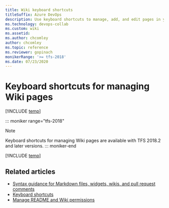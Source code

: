 ```yaml
---
title: Wiki keyboard shortcuts 
titleSuffix: Azure DevOps 
description: Use keyboard shortcuts to manage, add, and edit pages in your built-in team project wiki in Azure DevOps
ms.technology: devops-collab
ms.custom: wiki
ms.assetid:  
ms.author: chcomley
author: chcomley
ms.topic: reference
ms.reviewer: gopinach
monikerRange: '>= tfs-2018'
ms.date: 07/23/2020 
---
```


# Keyboard shortcuts for managing Wiki pages

[!INCLUDE [temp](../../includes/version-vsts-tfs-2018.md)]

::: moniker range="tfs-2018"
> [!NOTE]  
> Keyboard shortcuts for managing Wiki pages are available with TFS 2018.2 and later versions.
::: moniker-end

[!INCLUDE [temp](../../includes/keyboard-shortcuts/wiki-shortcuts.md)]

## Related articles

- [Syntax guidance for Markdown files, widgets, wikis, and pull request comments](../../reference/markdown-guidance.md)  
- [Keyboard shortcuts](../navigation/keyboard-shortcuts.md)
- [Manage README and Wiki permissions](manage-readme-wiki-permissions.md)
